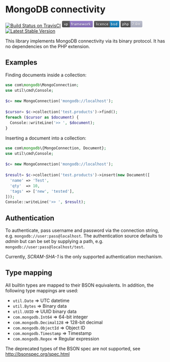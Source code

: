 MongoDB connectivity
====================

[![Build Status on TravisCI](https://secure.travis-ci.org/xp-forge/mongodb.svg)](http://travis-ci.org/xp-forge/mongodb)
[![XP Framework Module](https://raw.githubusercontent.com/xp-framework/web/master/static/xp-framework-badge.png)](https://github.com/xp-framework/core)
[![BSD Licence](https://raw.githubusercontent.com/xp-framework/web/master/static/licence-bsd.png)](https://github.com/xp-framework/core/blob/master/LICENCE.md)
[![Requires PHP 7.0+](https://raw.githubusercontent.com/xp-framework/web/master/static/php-7_0plus.png)](http://php.net/)
[![Latest Stable Version](https://poser.pugx.org/xp-forge/mongodb/version.png)](https://packagist.org/packages/xp-forge/mongodb)

This library implements MongoDB connectivity via its binary protocol. It has no dependencies on the PHP extension.

Examples
--------
Finding documents inside a collection:

```php
use com\mongodb\MongoConnection;
use util\cmd\Console;

$c= new MongoConnection('mongodb://localhost');
 
$cursor= $c->collection('test.products')->find();
foreach ($cursor as $document) {
  Console::writeLine('>> ', $document);
}
```

Inserting a document into a collection:

```php
use com\mongodb\{MongoConnection, Document};
use util\cmd\Console;

$c= new MongoConnection('mongodb://localhost');

$result= $c->collection('test.products')->insert(new Document([
  'name' => 'Test',
  'qty'  => 10,
  'tags' => ['new', 'tested'],
]));
Console::writeLine('>> ', $result);
```

Authentication
--------------
To authenticate, pass username and password via the connection string, e.g. `mongodb://user:pass@localhost`. The authentication source defaults to *admin* but can be set by supplying a path, e.g. `mongodb://user:pass@localhost/test`.

Currently, *SCRAM-SHA-1* is the only supported authentication mechanism.

Type mapping
------------
All builtin types are mapped to their BSON equivalents. In addition, the following type mappings are used:

* `util.Date` => UTC datetime
* `util.Bytes` => Binary data
* `util.UUID` => UUID binary data
* `com.mongodb.Int64` => 64-bit integer
* `com.mongodb.Decimal128` => 128-bit decimal
* `com.mongodb.ObjectId` => Object ID
* `com.mongodb.Timestamp` => Timestamp
* `com.mongodb.Regex` => Regular expression

The deprecated types of the BSON spec are not supported, see http://bsonspec.org/spec.html